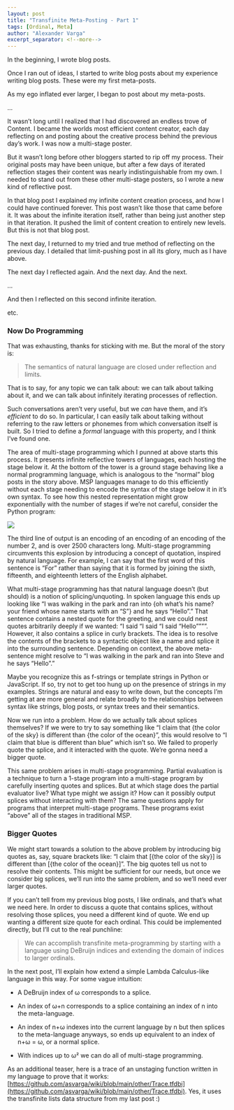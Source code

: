 ```yaml
---
layout: post
title: "Transfinite Meta-Posting - Part 1"
tags: [Ordinal, Meta]
author: "Alexander Varga"
excerpt_separator: <!--more-->
---
```


In the beginning, I wrote blog posts.

Once I ran out of ideas, I started to write blog posts about my experience writing blog posts. These were my first meta-posts.

As my ego inflated ever larger, I began to post about my meta-posts.

…

<!--more-->

It wasn’t long until I realized that I had discovered an endless trove of Content. I became the worlds most efficient content creator, each day reflecting on and posting about the creative process behind the previous day’s work. I was now a multi-stage poster.

But it wasn’t long before other bloggers started to rip off my process. Their original posts may have been unique, but after a few days of iterated reflection stages their content was nearly indistinguishable from my own. I needed to stand out from these other multi-stage posters, so I wrote a new kind of reflective post.

In that blog post I explained my infinite content creation process, and how I could have continued forever. This post wasn’t like those that came before it. It was about the infinite iteration itself, rather than being just another step in that iteration. It pushed the limit of content creation to entirely new levels. But this is not that blog post.

The next day, I returned to my tried and true method of reflecting on the previous day. I detailed that limit-pushing post in all its glory, much as I have above.

The next day I reflected again. And the next day. And the next.

…

And then I reflected on this second infinite iteration.

etc.

### Now Do Programming

That was exhausting, thanks for sticking with me. But the moral of the story is:
>  The semantics of natural language are closed under reflection and limits.

That is to say, for any topic we can talk about: we can talk about talking about it, and we can talk about infinitely iterating processes of reflection.

Such conversations aren’t very useful, but we *can* have them, and it’s *efficient* to do so. In particular, I can easily talk about talking without referring to the raw letters or phonemes from which conversation itself is built. So I tried to define a *formal* language with this property, and I think I’ve found one.

The area of multi-stage programming which I punned at above starts this process. It presents infinite reflective towers of languages, each hosting the stage below it. At the bottom of the tower is a ground stage behaving like a normal programming language, which is analogous to the “normal” blog posts in the story above. MSP languages manage to do this efficiently without each stage needing to encode the syntax of the stage below it in it’s own syntax. To see how this nested representation might grow exponentially with the number of stages if we’re not careful, consider the Python program:

![](https://cdn-images-1.medium.com/max/5024/1*AVdZzA2lMTkWs5_gyItmsw.png)

The third line of output is an encoding of an encoding of an encoding of the number 2, and is over 2500 characters long. Multi-stage programming circumvents this explosion by introducing a concept of quotation, inspired by natural language. For example, I can say that the first word of this sentence is “For” rather than saying that it is formed by joining the sixth, fifteenth, and eighteenth letters of the English alphabet.

What multi-stage programming has that natural language doesn’t (but should) is a notion of splicing/unquoting. In spoken language this ends up looking like “I was walking in the park and ran into {oh what’s his name? your friend whose name starts with an “S”} and he says “Hello”.” That sentence contains a nested quote for the greeting, and we could nest quotes arbitrarily deeply if we wanted: “I said “I said “I said “Hello””””. However, it also contains a splice in curly brackets. The idea is to resolve the contents of the brackets to a syntactic object like a name and splice it into the surrounding sentence. Depending on context, the above meta-sentence might resolve to “I was walking in the park and ran into Steve and he says “Hello”.”

Maybe you recognize this as f-strings or template strings in Python or JavaScript. If so, try not to get too hung up on the presence of strings in my examples. Strings are natural and easy to write down, but the concepts I’m getting at are more general and relate broadly to the relationships between syntax like strings, blog posts, or syntax trees and their semantics.

Now we run into a problem. How do we actually talk about splices themselves? If we were to try to say something like “I claim that {the color of the sky} is different than {the color of the ocean}”, this would resolve to “I claim that blue is different than blue” which isn’t so. We failed to properly quote the splice, and it interacted with the quote. We’re gonna need a bigger quote.

This same problem arises in multi-stage programming. Partial evaluation is a technique to turn a 1-stage program into a multi-stage program by carefully inserting quotes and splices. But at which stage does the partial evaluator live? What type might we assign it? How can it possibly output splices without interacting with them? The same questions apply for programs that interpret multi-stage programs. These programs exist “above” all of the stages in traditional MSP.

### Bigger Quotes

We might start towards a solution to the above problem by introducing big quotes as, say, square brackets like: “I claim that [{the color of the sky}] is different than [{the color of the ocean}]”. The big quotes tell us not to resolve their contents. This might be sufficient for our needs, but once we consider big splices, we’ll run into the same problem, and so we’ll need ever larger quotes.

If you can’t tell from my previous blog posts, I like ordinals, and that’s what we need here. In order to discuss a quote that contains splices, without resolving those splices, you need a different kind of quote. We end up wanting a different size quote for each ordinal. This could be implemented directly, but I’ll cut to the real punchline:
>  We can accomplish transfinite meta-programming by starting with a language using DeBruijn indices and extending the domain of indices to larger ordinals.

In the next post, I’ll explain how extend a simple Lambda Calculus-like language in this way. For some vague intuition:

* A DeBruijn index of ω corresponds to a splice.

* An index of ω+n corresponds to a splice containing an index of n into the meta-language.

* An index of n+ω indexes into the current language by n but then splices to the meta-language anyways, so ends up equivalent to an index of n+ω = ω, or a normal splice.

* With indices up to ω² we can do all of multi-stage programming.

As an additional teaser, here is a trace of an unstaging function written in my language to prove that it works: [https://github.com/asvarga/wiki/blob/main/other/Trace.tfdbi](https://github.com/asvarga/wiki/blob/main/other/Trace.tfdbi). Yes, it uses the transfinite lists data structure from my last post :)
